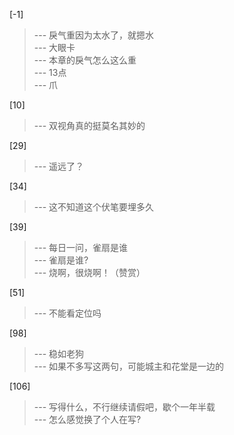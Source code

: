 
[-1] 
>--- 戾气重因为太水了，就摁水<br>
>--- 大眼卡<br>
>--- 本章的戾气怎么这么重<br>
>--- 13点<br>
>--- 爪<br>

[10] 
>--- 双视角真的挺莫名其妙的<br>

[29] 
>--- 遥远了？<br>

[34] 
>--- 这不知道这个伏笔要埋多久<br>

[39] 
>--- 每日一问，雀扇是谁<br>
>--- 雀扇是谁?<br>
>--- 烧啊，很烧啊！（赞赏）<br>

[51] 
>--- 不能看定位吗<br>

[98] 
>--- 稳如老狗<br>
>--- 如果不多写这两句，可能城主和花堂是一边的<br>

[106] 
>--- 写得什么，不行继续请假吧，歇个一年半载<br>
>--- 怎么感觉换了个人在写?<br>
